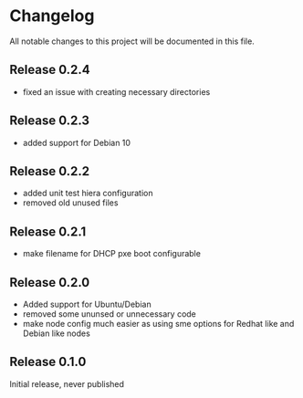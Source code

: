 # Changelog

All notable changes to this project will be documented in this file.

## Release 0.2.4

* fixed an issue with creating necessary directories

## Release 0.2.3

* added support for Debian 10

## Release 0.2.2

* added unit test hiera configuration
* removed old unused files

## Release 0.2.1

* make filename for DHCP pxe boot configurable

## Release 0.2.0

* Added support for Ubuntu/Debian
* removed some ununsed or unnecessary code
* make node config much easier as using sme options for Redhat like and Debian like nodes

## Release 0.1.0

Initial release, never published
